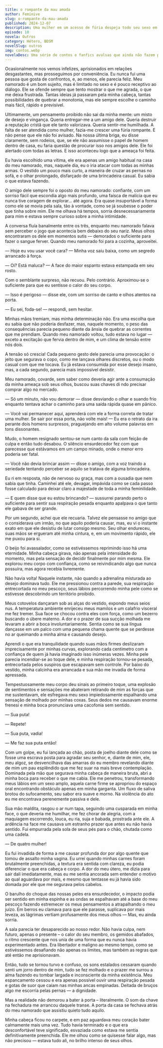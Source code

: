 ```yaml
---
title: o rompante da mau amada
author: Feminive
slug: o-rompante-da-mau-amada
published: 2024-12-07
description: Uma mulher em um acesso de fúria despeja todo seu sexo em um amigo de seu namorado de uma forma linnda e poética.
episode: 18
novela: Outros
category: Hétero, BDSM
novelSlug: outros
img: contos.webp
novelaDesc: Uma série de contos e fanfics avulsas que ainda não fazem parte de uma novela.
---
```


Ocasionalmente nos vemos infelizes, aprisionados em relações desgastantes, mas prosseguimos por conveniência. Eu nunca fui uma pessoa que gosta de confrontos, e, ao menos, ele parecia feliz. Meu namorado é um bom sujeito, mas é limitado no sexo e é pouco receptivo ao diálogo. Ele se ofende sempre que tento mostrar o que me agrada, o que me deixa frustrada. Tantas ideias já passaram pela minha cabeça, tantas possibilidades de quebrar a monotonia, mas ele sempre escolhe o caminho mais fácil, rápido e previsível.

Ultimamente, um pensamento proibido não sai da minha mente: um misto de desejo e vingança. Queria entregar-me a um amigo dele. Queria destruir a reputação cristã que ele tanto valorizava. Queria sentir-me humilhada. A falta de ser atendida como mulher, fazia-me crescer uma fúria rompante. E não pense que ele não foi avisado. Na nossa última briga, eu disse claramente, sem rodeios, que, se ele não assumisse o papel de homem dentro de casa, eu faria questão de procurar isso nos amigos dele. Ele foi alertado com todas as letras. E isso aconteceu logo que a ameaça foi feita.

Eu havia escolhido uma vítima, ele era apenas um amigo habitual na casa do meu namorado, mas, naquele dia, eu o iria atacar com todas as minhas armas. O vestido um pouco mais curto, a maneira de cruzar as pernas no sofá, e o olhar prolongado, disfarçado de uma brincadeira casual. Eu sabia o que estava fazendo.

O amigo dele sempre foi o oposto do meu namorado: confiante, com um sorriso fácil que escondia algo mais profundo, uma faísca de malícia que eu nunca tive coragem de explorar... até agora. Era quase insuportável a forma como ele se movia pela sala, tão à vontade, como se já soubesse o poder que tinha sobre mim. Ele me olhava há tempos, sorria desnecessariamente para mim e estava sempre curioso sobre a minha intimidade.

A conversa fluía banalmente entre os três, enquanto meu namorado falava sem perceber o jogo que acontecia bem debaixo do seu nariz. Meus olhos encontraram os dele em momentos sutis — demorados o suficiente para fazer o sangue ferver. Quando meu namorado foi para a cozinha, aproveitei.

— Hoje eu vou usar você cara? — Minha voz saiu baixa, como um segredo arrancado à força.

— Oi? Está maluca? — A face do maior espanto estava estampada em seu rosto.

Com o semblante surpreso, não recuou. Pelo contrário. Aproximou-se o suficiente para que eu sentisse o calor do seu corpo.

— Isso é perigoso — disse ele, com um sorriso de canto e olhos atentos na porta.

— Eu sei, foda-se! — respondi, sem hesitar.

Minhas mãos tremiam, mas minha determinação não. Era uma escolha que eu sabia que não poderia desfazer, mas, naquele momento, o peso das consequências parecia pequeno diante da ânsia de quebrar as correntes que me prendiam. Quando meu namorado voltou, tudo estava no lugar — exceto a excitação que fervia dentro de mim, e um clima de tensão entre nós dois.

A tensão só crescia! Cada pequeno gesto dele parecia uma provocação: o jeito que segurava o copo, como me lançava olhares discretos, ou o modo casual com que me tocava. Eu já estava consumida por esse desejo insano, mas, a cada segundo, parecia mais impossível desistir.

Meu namorado, covarde, sem saber como deveria agir ante a consumação da minha ameaça sob seus olhos, buscou suas chaves di ndo precisar comprar algo no mercado.

— Só um minuto, não vou demorar — disse desviando o olhar e suando frio enquanto tentava achar o caminho para uma saída rápida quase em pânico.

— Você vai permanecer aqui, aprenderá com ele a forma correta de tratar uma mulher. Se sair por essa porta, não volte mais! — Eu era o retrato da ira perante dois homens surpresos, praguejando em alto volume palavras em tons dissonantes.

Mudo, o homem resignado sentou-se num canto da sala com feição de culpa e então tudo desabou. O silêncio ensurdecedor fez com que parecesse que estávamos em um campo minado, onde o menor erro poderia ser fatal.

— Você não devia brincar assim — disse o amigo, com a voz traindo a seriedade tentando perceber se aquilo se tratava de alguma brincadeira.

Eu ri em resposta, não de nervoso ou graça, mas com a ousadia que nem sabia que tinha. Caminhei até ele, devagar, impávida como se cada passo fosse calculado para deixar claro a majestade de toda a minha feminilidade.

— E quem disse que eu estou brincando? — sussurrei parando perto o suficiente para sentir sua respiração pesada enquanto apalpava o que tanto ele gabava de ser grande.

Por um segundo, achei que ele recuaria. Talvez ele pensasse no amigo que o considerava um irmão, no que aquilo poderia causar, mas, eu vi o instante exato em que ele desistiu de lutar consigo mesmo. Seu olhar endureceu, suas mãos se ergueram até minha cintura, e, em um movimento rápido, ele me puxou para si.

O beijo foi avassalador, como se estivéssemos reprimindo isso há uma eternidade. Minha cabeça girava, não apenas pela intensidade do momento, mas pela sensação de decidir finalmente por mim mesma. Ele explorou meu corpo com confiança, como se reivindicando algo que nunca possuíra, mas agora recebia livremente.

Não havia volta! Naquele instante, não quando a adrenalina misturada ao desejo dominava tudo. Ele me pressionou contra a parede, sua respiração entrecortada no meu pescoço, seus lábios percorrendo minha pele como se estivesse descobrindo um território proibido.

Meus cotovelos dançaram sob as alças do vestido, expondo meus seios nus. A temperatura ambiente enrijeceu meus mamilos e um calafrio visceral me fez tremer. Sua face se chocou contra eles com força, como um bezerro buscando o úbere materno. A dor e o prazer de sua sucção molhada me levaram a abrir a boca involuntariamente. Sentia como se sua língua dançasse em um palco com uma pequena chama quente que se perdesse no ar queimando a minha alma e causando desejo.

Aprendi o que era tranquilidade quando suas mãos firmes deslizaram imprecisamente por minhas curvas, explorando cada centímetro com a confiança de quem já havia imaginado isso inúmeras vezes. Minha pele parecia incendiar-se ao toque dele, e minha respiração tornou-se pesada, entrecortada pelos suspiros que escapavam sem controle. Por baixo do vestido, minha calcinha era arrancada e sua mão me invadia de forma apressada.

Tempestuosamente meu corpo deu sinais ao primeiro toque, uma explosão de sentimentos e sensações me abateram retirando de mim as forças que me sustentavam, ele esfregava meu sexo impiedosamente espalhando uma sensação de molhado por minhas coxas. Seus dedos me causavam enorme frenesi e minha boca pronunciava uma cacofonia sem sentido.

— Sua puta!

— Repete!

— Sua puta, vadia!

— Me faz sua puta então!

Com um golpe, eu fui lançada ao chão, posta de joelho diante dele como se fosse uma escrava posta para agradar seu senhor, e, diante de mim, ele, meu algoz, se desvencilhava das amarras do eu membro revelando diante de mim um pau esplêndido que me fez suar na mais breve contemplação. Dominada pela mão que segurava minha cabeça de maneira bruta, abri a minha boca para receber o que me cabia. Ele me penetrou, transformando meus lábios em um sexo amplo, aquela carne firme se apropriou do espaço oral encontrando obstáculo apenas em minha garganta. Um fluxo de saliva brotou do sufocamento, seu sabor era suave e morno. Na violência do ato eu me encontrava perenemente passiva e dele.

Sua mão maldita, rasgou o ar num tapa, seguindo uma cusparada em minha face, o que deveria me humilhar, me fez chorar de alegria, com a maquiagem escorrendo, louca, eu ria, suja e babada, prostrada ante ele. A ardência na face me causava um estranho prazer que antes eu não havia sentido. Fui empurrada pela sola de seus pés para o chão, chutada como uma cadela.

— De quatro mulher!

Eu fui invadida de forma a me causar profunda dor por algo quente que tomou de assalto minha vagina. Eu urrei quando minhas carnes foram brutalmente preenchidas, a textura era sentida com clareza, eu podia diferenciar o que era cabeça e corpo. A dor do meu útero, me dizia para sair dali imediatamente, mas eu me sentia ancorada sem entender o motivo ao qual aguardava por mais, e mesmo que tentasse eu já havia sido domada por ele que me segurava pelos cabelos.

O barulho do choque das nossas peles era ensurdecedor, o impacto podia ser sentido em minha espinha e as ondas se espalhavam até a base do meu pescoço fazendo estremecer os meus pensamentos a atrapalhando o meu juízo. Em berros eu clamava para que ele parasse, suplicava por mais leveza, as lágrimas vertiam profusamente dos meus olhos — Mas, eu ainda sorria.

A sala parecia ter desaparecido ao nosso redor. Não havia culpa, nem futuro, apenas o presente – o calor do seu membro, os gemidos abafados, o ritmo crescente que nos unia de uma forma que eu nunca havia experimentado antes. Era libertador e maligno ao mesmo tempo, como se estivéssemos desafiando não apenas os limites, mas também as regras que até então me aprisionavam.

Então, tudo se tornou turvo e confuso, os sons estalados cessaram quando senti um jorro dentro de mim, tudo se fez molhado e o prazer me surrou a alma fazendo eu tombar largada e inconsciente da minha existência. Meu espancamento cessou e era apenas possível ouvir uma respiração pesada e gotas de suor que caíam nas minhas ancas empinadas. Deitada de bruços algo me escorria pelas pernas — a dignidade.

Mas a realidade não demorou a bater à porta – literalmente. O som da chave na fechadura me arrancou daquele transe. A porta da casa se fechava atrás do meu namorado que assistiu quieto tudo aquilo.

Minha cabeça ficou no carpete, e em paz aguardava meu coração bater calmamente mais uma vez. Tudo havia terminado e o que era desconfortável teve significado, esvaziada como estava me sentia definitivamente preenchida. Ele me olhou como se quisesse falar algo, mas não precisou — estava tudo ali, no brilho intenso de seus olhos.